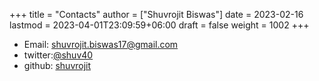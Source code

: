 +++
title = "Contacts"
author = ["Shuvrojit Biswas"]
date = 2023-02-16
lastmod = 2023-04-01T23:09:59+06:00
draft = false
weight = 1002
+++

-   Email: shuvrojit.biswas17@gmail.com
-   twitter:[@shuv40](https://twitter.com/shuv40)
-   github: [shuvrojit](https://github.com/shuvrojit)
